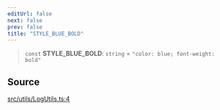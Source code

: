 ```yaml
---
editUrl: false
next: false
prev: false
title: "STYLE_BLUE_BOLD"
---
```


> `const` **STYLE\_BLUE\_BOLD**: `string` = `"color: blue; font-weight: bold"`

## Source

[src/utils/LogUtils.ts:4](https://github.com/relishinc/dill-pixel/blob/10f512f7f577ca5e74162827f11215b28df5ca97/src/utils/LogUtils.ts#L4)
